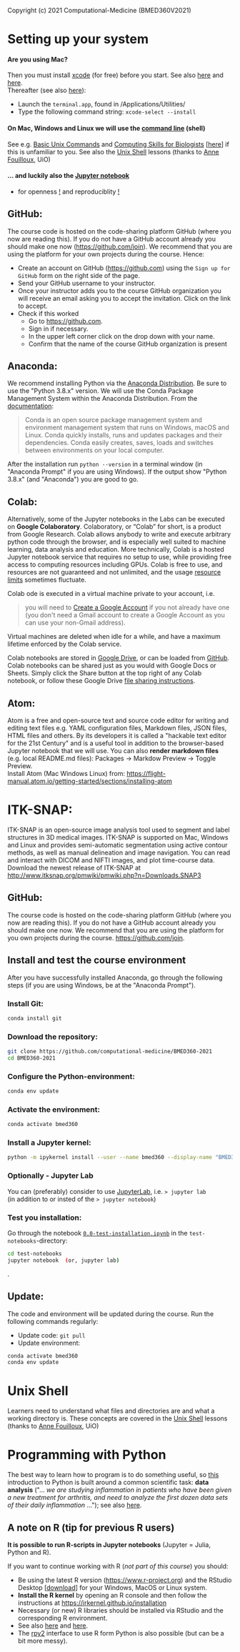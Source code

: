 Copyright (c) 2021 Computational-Medicine  (BMED360V2021)

# Setting up your system

#### Are you using Mac?
Then you must install [xcode](https://developer.apple.com/xcode/resources) (for free) before you start. See also [here](https://www.youtube.com/watch?v=m9m6HozVjo8) and [here](https://medium.com/@LondonAppBrewery/how-to-download-and-setup-xcode-10-for-ios-development-b63bed1865c). <br>Thereafter (see also [here](https://stackoverflow.com/questions/9329243/how-to-install-xcode-command-line-tools)):


- Launch the `terminal.app`, found in /Applications/Utilities/
- Type the following command string: `xcode-select --install`


#### On Mac, Windows and Linux we will use the [command line](https://en.wikipedia.org/wiki/Command-line_interface#Command-line_interpreter) (shell)
See e.g. [Basic Unix Commands](https://people.duke.edu/~ccc14/pcfb/unix.html) and [Computing Skills for Biologists](https://computingskillsforbiologists.com) [[here](https://github.com/CSB-book/CSB)] if this is unfamiliar to you. See also the
[Unix Shell](http://swcarpentry.github.io/shell-novice) lessons (thanks to [Anne Fouilloux](https://www.mn.uio.no/geo/english/people/adm/annefou), UiO)

#### ... and luckily also the [Jupyter notebook](https://www.nature.com/articles/d41586-018-07196-1)
- for openness [!](https://www.nature.com/news/interactive-notebooks-sharing-the-code-1.16261) and reproduciblity [!](https://arxiv.org/pdf/1810.08055.pdf)

## GitHub:
The course code is hosted on the code-sharing platform GitHub (where you now are reading this). If you do not have a GitHub account already you should make one now (https://github.com/join). We recommend that you are using the platform for your own projects during the course. Hence:


- Create an account on GitHub (https://github.com) using the `Sign up for GitHub` form on the right side of the page.
- Send your GitHub username to your instructor.
- Once your instructor adds you to the course GitHub organization you will receive an email asking you to accept the invitation. Click on the link to accept.
- Check if this worked
  - Go to https://github.com.
  - Sign in if necessary.
  - In the upper left corner click on the drop down with your name.
  - Confirm that the name of the course GitHub organization is present

## Anaconda:
We recommend installing Python via the [Anaconda Distribution](https://www.anaconda.com/download). Be sure to use the "Python 3.8.x" version. We will use the Conda Package Management System within the Anaconda Distribution. From the [documentation](https://conda.io/docs):
> Conda is an open source package management system and environment management system that runs on Windows, macOS and Linux. Conda quickly installs, runs and updates packages and their dependencies. Conda easily creates, saves, loads and switches between environments on your local computer.

After the installation run `python --version` in a terminal window (in "Anaconda Prompt" if you are using Windows). If the output show "Python 3.8.x" (and "Anaconda") you are good to go.


## Colab:
Alternatively, some of the Jupyter notebooks in the Labs can be executed on **Google Colaboratory**. Colaboratory, or “Colab” for short, is a product from Google Research. Colab allows anybody to write and execute arbitrary python code through the browser, and is especially well suited to machine learning, data analysis and education. More technically, Colab is a hosted Jupyter notebook service that requires no setup to use, while providing free access to computing resources including GPUs. Colab is free to use, and resources are not guaranteed and not unlimited, and the usage [resource limits](https://research.google.com/colaboratory/faq.html#resource-limits) sometimes fluctuate.

Colab ode is executed in a virtual machine private to your account, i.e.

> you will need to [Create a Google Account](https://support.google.com/accounts/answer/27441?hl=en) if you not already have one (you don't need a Gmail account to create a Google Account as you can use your non-Gmail address).

Virtual machines are deleted when idle for a while, and have a maximum lifetime enforced by the Colab service.

Colab notebooks are stored in [Google Drive](https://drive.google.com/drive/my-drive), or can be loaded from [GitHub](https://github.com). Colab notebooks can be shared just as you would with Google Docs or Sheets. Simply click the Share button at the top right of any Colab notebook, or follow these Google Drive [file sharing instructions](https://support.google.com/drive/answer/2494822?co=GENIE.Platform%3DDesktop&hl=en).


## Atom:
Atom is a free and open-source text and source code editor for writing and editing text files e.g. YAML configuration files, Markdown files, JSON files, HTML files and others. By its developers it is called a "hackable text editor for the 21st Century" and is a useful tool in addition to the browser-based Jupyter notebook that we will use.
You can also **render markdown files** (e.g. local README.md files): Packages -> Markdow Preview -> Toggle Preview.<br>
Install Atom (Mac Windows Linux) from: https://flight-manual.atom.io/getting-started/sections/installing-atom

# ITK-SNAP:
ITK-SNAP is an open-source image analysis tool used to segment and label structures in 3D medical images. ITK-SNAP is supported on Mac, Windows and Linux and provides semi-automatic segmentation using active contour methods, as well as manual delineation and image navigation. You can read and interact with DICOM and NIFTI images, and plot time-course data. Download the newest release of ITK-SNAP at http://www.itksnap.org/pmwiki/pmwiki.php?n=Downloads.SNAP3

## GitHub:
The course code is hosted on the code-sharing platform GitHub (where you now are reading this). If you do not have a GitHub account already you should make one now. We recommend that you are using the platform for you own projects during the course. https://github.com/join.

## Install and test the course environment

After you have successfully installed Anaconda, go through the following steps (if you are using Windows, be at the "Anaconda Prompt").

### Install Git:
```bash
conda install git
```
### Download the repository:
```bash
git clone https://github.com/computational-medicine/BMED360-2021
cd BMED360-2021
```
### Configure the Python-environment:
```bash
conda env update
```

### Activate the environment:
```bash
conda activate bmed360
```

### Install a Jupyter kernel:
```bash
python -m ipykernel install --user --name bmed360 --display-name "BMED360"
```

### Optionally - Jupyter Lab
You can (preferably) consider to use [JupyterLab](https://github.com/jupyterlab/jupyterlab), i.e. `> jupyter lab` <br>
(in addition to or insted of the `> jupyter notebook`)


### Test you installation:
Go through the notebook [`0.0-test-installation.ipynb`](https://nbviewer.jupyter.org/github/computational-medicine/BMED360-2021/blob/main/test-notebooks/0.0-test-installation.ipynb) in the `test-notebooks`-directory:
```bash
cd test-notebooks
jupyter notebook  (or, jupyter lab)
```
.

## Update:
The code and environment will be updated during the course. Run the following commands regularly:
* Update code: `git pull`
* Update environment:
```bash
conda activate bmed360
conda env update
```

# Unix Shell

Learners need to understand what files and directories are and what a working directory is. These concepts are covered in the
[Unix Shell](http://swcarpentry.github.io/shell-novice) lessons (thanks to [Anne Fouilloux](https://www.mn.uio.no/geo/english/people/adm/annefou), UiO)

# Programming with Python

The best way to learn how to program is to do something useful, so [this](http://swcarpentry.github.io/python-novice-inflammation) introduction to Python is built around a common scientific task: **data analysis** ("... _we are studying inflammation in patients who have been given a new treatment for arthritis, and need to analyze the first dozen data sets of their daily inflammation_ ..."); see also [here](https://github.com/swcarpentry/python-novice-inflammation).


## A note on R (tip for previous R users)

**It is possible to run R-scripts in Jupyter notebooks**  (Jupyter = Julia, Python and R).

If you want to continue working with R (*not part of this course*) you should:

- Be using the latest R version (https://www.r-project.org) and the RStudio Desktop [[download](https://rstudio.com/products/rstudio/download)] for your Windows, MacOS or Linux system.
- **Install the R kernel** by opening an R console and then follow the instructions at https://irkernel.github.io/installation
- Necessary (or new) R libraries should be installed via RStudio and the corresponding R environment.
- See also [here](https://datatofish.com/r-jupyter-notebook) and [here](https://developers.refinitiv.com/article/setup-jupyter-notebook-r).
- The [rpy2](https://github.com/rpy2/rpy2) interface to use R form Python is also possible (but can be a bit more messy).
